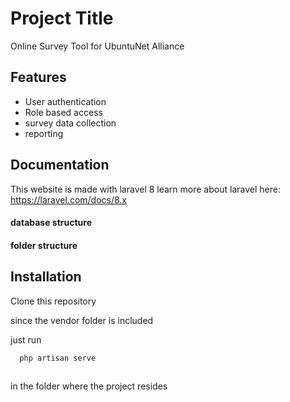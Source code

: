 
# Project Title

Online Survey Tool for UbuntuNet Alliance

## Features

- User authentication
- Role based access
- survey data collection
- reporting


## Documentation

This website is made with laravel 8
learn more about laravel here:
https://laravel.com/docs/8.x

#### database structure

#### folder structure


## Installation

Clone this repository

since the vendor folder is included

just run 
```bash
  php artisan serve
  
```

in the folder where the project resides